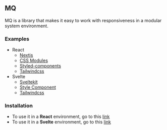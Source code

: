 ## MQ

MQ is a library that makes it easy to work with responsiveness in a modular system environment.

### Examples

- React
    - [Nextjs](./examples/nextjs/)
    - [CSS Modules](./examples/react-css-modules/)
    - [Styled-components](./examples/react-styled-components/)
    - [Tailwindcss](./examples/react-tailwindcss/)
- Svelte
    - [Sveltekit](./examples/sveltekit/)
    - [Style Component](./examples/svelte-style-component/)
    - [Tailwindcss](./examples/svelte-tailwindcss/)

### Installation

- To use it in a **React** environment, go to this [link](./packages/react/)
- To use it in a **Svelte** environment, go to this [link](./packages/svelte/)
